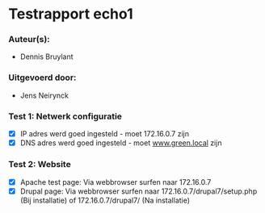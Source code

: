 # Testrapport echo1

### Auteur(s): 
- Dennis Bruylant
  
### Uitgevoerd door:
- Jens Neirynck


### Test 1: Netwerk configuratie 

- [x] IP adres werd goed ingesteld - moet 172.16.0.7 zijn
- [x] DNS adres werd goed ingesteld - moet www.green.local zijn

### Test 2: Website

- [x] Apache test page: Via webbrowser surfen naar 172.16.0.7
- [x] Drupal page: Via webbrowser surfen naar 172.16.0.7/drupal7/setup.php (Bij installatie) of 172.16.0.7/drupal7/ (Na installatie)
